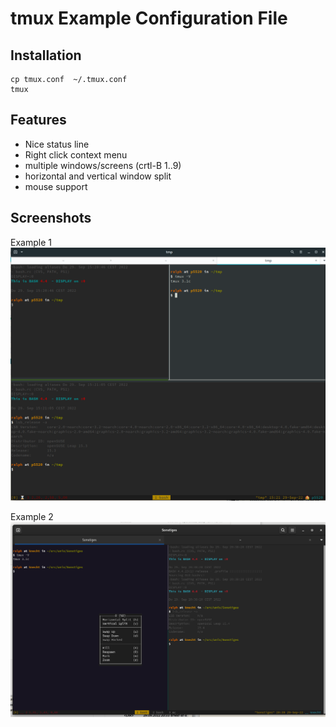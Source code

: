 # tmux Example Configuration File

## Installation

````
cp tmux.conf  ~/.tmux.conf
tmux
````

## Features

- Nice status line
- Right click context menu
- multiple windows/screens (crtl-B 1..9)
- horizontal and vertical window split
- mouse support

## Screenshots

Example 1
![Example 1](tmux_osl153-example.png)

Example 2
![Example 2](tmux_osl154-example.png) 
